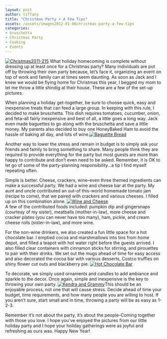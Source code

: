 ```yaml
---
layout: post
author: tiffany
title: "Christmas Party + A Few Tips"
assets: /assets/images2012-01-06christmas-party-a-few-tips
categories: 
- bruschetta
- Christmas Party
- Cooking
- Events
---
```


[![](jekyll_uploads/2012/01/Christmas2011-215-e1325875811866-325x489.jpg "Christmas2011-215")](http://www.sweetpeonies.com/2012/01/christmas-party-a-few-tips/christmas2011-215/) What holiday homecoming is complete without dressing up at least once for a Christmas party? Many individuals are put off by throwing their own party because, let’s face it, organizing an event on top of work and family can at times seem daunting. As soon as Jack and I knew we would be flying home for Christmas this year, I begged my mom to let me throw a little shindig at their house. These are a few of the set-up pictures.

When planning a holiday get-together, be sure to choose quick, easy and inexpensive treats that can feed a large group. In keeping with this rule, I decided to make bruschetta. This dish requires tomatoes, cucumber, onion, and feta–all fairly inexpensive and best of all, a little goes a long way. Jack even made baguettes to go along with the bruschetta and save a little money. My parents also decided to buy one HoneyBaked Ham to avoid the hassle of baking all day, and lots of wine.[![](jekyll_uploads/2012/01/Christmas2011-2901-325x215.jpg "Baguette Bread")](http://www.sweetpeonies.com/2012/01/christmas-party-a-few-tips/christmas2011-290-2/)

Another way to lower the stress and remain in budget is to simply ask your friends and family to bring something to share. Many people think they are required to provide everything for the party but most guests are more than happy to contribute and don’t even need to be asked. Remember, it is OK to let go of some of the party-planning responsibility…a tip I find myself repeating often.

Simple is better. Cheese, crackers, wine–even three themed ingredients can make a successful party. We had a wine and cheese bar at the party. My aunt and uncle contributed an out-of this-world homemade tomato jam (recipe to come), that we paired with crackers and various cheeses. I filled up on this combination alone. [![](jekyll_uploads/2012/01/Christmas2011-283-325x217.jpg "Wine and Cheese")](http://www.sweetpeonies.com/2012/01/christmas-party-a-few-tips/christmas2011-283/)  
A few of the contributed foods included: pumpkin dip and gingersnaps (courtesy of my sister), meatballs (mother-in-law), more cheese and cracker plates (you can never have too many), ham, pickle, and cream cheese rolls (sister-in-law), and more wine.

For the non-wine drinkers, we also created a fun little space for a hot chocolate bar. I emptied cocoa and marshmallows into tins from home depot, and filled a teapot with hot water right before the guests arrived. I also filled clear containers with cinnamon sticks for stirring, and pirouettes to pair with their drinks. We set out the mugs ahead of time for easy access and also decorated the cocoa bar with various desserts, Costco truffles on shiny flower cut outs and blackberry pie. [![](jekyll_uploads/2012/01/Christmas2011-277-575x208.jpg "Hot Chocolate Bar")](http://www.sweetpeonies.com/2012/01/christmas-party-a-few-tips/christmas2011-277/)

To decorate, we simply used ornaments and candles to add ambiance and sparkle to the decor. Once again, simple and inexpensive is the key to throwing your own party. [![](jekyll_uploads/2012/01/Christmas2011-604-325x434.jpg "Kendra and Grammy")](http://www.sweetpeonies.com/2012/01/christmas-party-a-few-tips/christmas2011-604/)This should be an enjoyable process, not one that will cause stress. Decide ahead of time your budget, time requirements, and how many people you are willing to host. If you aren’t sure, start small and in time, throwing a party will be as easy as 1-2-3\.

Remember it’s not about the party, it’s about the people–Coming together with those you love. I hope you’ve enjoyed the pictures from our little holiday party and I hope your holiday gatherings were as joyful and refreshing as ours was. Happy New Year!